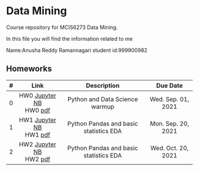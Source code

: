 # Data Mining
Course repository for MCIS6273 Data Mining.

In this file you will find the information related to me

Name:Anusha Reddy Ramannagari
student id:999900982


## Homeworks

| # | Link | Description | Due Date |
|:-:|:----:|:-----------:|:--------:|
| 0 | HW0 [Jupyter NB](./homework/hw0/hw0.ipynb)<br/> HW0 [pdf](./homework/hw0/hw0.pdf) | Python and Data Science warmup | Wed. Sep. 01, 2021 |
| 1 | HW1 [Jupyter NB](./homework/hw1/hw1.ipynb)<br/> HW1 [pdf](./homework/hw1/hw1.pdf) | Python Pandas and basic statistics EDA | Mon. Sep. 20, 2021 |
| 2 | HW2 [Jupyter NB](./homework/hw2/hw2.ipynb)<br/> HW2 [pdf](./homework/hw2/hw2.pdf) | Python Pandas and basic statistics EDA | Wed. Oct. 20, 2021 |
